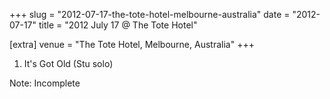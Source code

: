 +++
slug = "2012-07-17-the-tote-hotel-melbourne-australia"
date = "2012-07-17"
title = "2012 July 17 @ The Tote Hotel"

[extra]
venue = "The Tote Hotel, Melbourne, Australia"
+++

 1. It's Got Old
    (Stu solo)


Note: Incomplete
